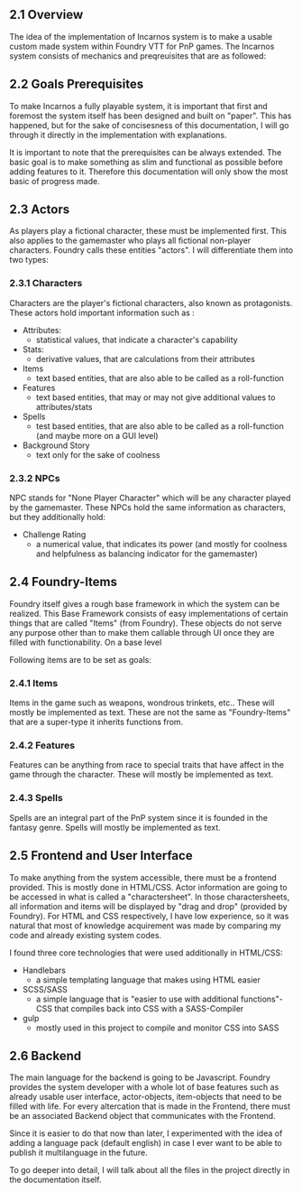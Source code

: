 ## 2.1 Overview

The idea of the implementation of Incarnos system is to make a usable custom made system within  Foundry VTT for PnP games. The Incarnos system consists of mechanics and preqreuisites that are as followed:

## 2.2 Goals Prerequisites

To make Incarnos a fully playable system, it is important that first and foremost the system itself has been designed and built on "paper". This has happened, but for the sake of concisesness of this documentation, I will go through it directly in the implementation with explanations.

It is important to note that the prerequisites can be always extended. The basic goal is to make something as slim and functional as possible before adding features to it. Therefore this documentation will only show the most basic of progress made.

## 2.3 Actors

As players play a fictional character, these must be implemented first. This also applies to the gamemaster who plays all fictional non-player characters. Foundry calls these entities "actors". I will differentiate them into two types:

### 2.3.1 Characters

Characters are the player's fictional characters, also known as protagonists. These actors hold important information such as :
- Attributes: 
	- statistical values, that indicate a character's capability
- Stats: 
	- derivative values, that are calculations from their attributes
- Items
	- text based entities, that are also able to be called as a roll-function
- Features
	- text based entities, that may or may not give additional values to attributes/stats
- Spells
	- test based entities, that are also able to be called as a roll-function (and maybe more on a GUI level)
- Background Story
	- text only for the sake of coolness

### 2.3.2 NPCs

NPC stands for "None Player Character" which will be any character played by the gamemaster. These NPCs hold the same information as characters, but they additionally hold:
- Challenge Rating 
	- a numerical value, that indicates its power (and mostly for coolness and helpfulness as balancing indicator for the gamemaster)

## 2.4 Foundry-Items

Foundry itself gives a rough base framework in which the system can be realized. This Base Framework consists of easy implementations of certain things that are called "Items" (from Foundry). These objects do not serve any purpose other than to make them callable through UI once they are filled with functionability. On a base level 

Following items are to be set as goals:

### 2.4.1 Items

Items in the game such as weapons, wondrous trinkets, etc.. These will mostly be implemented as text. These are not the same as "Foundry-Items" that are a super-type it inherits functions from.

### 2.4.2 Features 

Features can be anything from race to special traits that have affect in the game through the character. These will mostly be implemented as text.

### 2.4.3 Spells

Spells are an integral part of the PnP system since it is founded in the fantasy genre. Spells will mostly be implemented as text.

## 2.5 Frontend and User Interface

To make anything from the system accessible, there must be a frontend provided. This is mostly done in HTML/CSS. Actor information are going to be accessed in what is called a "charactersheet". In those charactersheets, all information and items will be displayed by "drag and drop" (provided by Foundry). For HTML and CSS respectively, I have low experience, so it was natural that most of knowledge acquirement was made by comparing my code and already existing system codes.

I found three core technologies that were used additionally in HTML/CSS:
- Handlebars
	- a simple templating language that makes using HTML easier
- SCSS/SASS
	- a simple language that is "easier to use with additional functions"-CSS that compiles back into CSS with a SASS-Compiler
- gulp
	- mostly used in this project to compile and monitor CSS into SASS

## 2.6 Backend 

The main language for the backend is going to be Javascript. Foundry provides the system developer with a whole lot of base features such as already usable user interface, actor-objects, item-objects that need to be filled with life. For every altercation that is made in the Frontend, there must be an associated Backend object that communicates with the Frontend. 

Since it is easier to do that now than later, I experimented with the idea of adding a language pack (default english) in case I ever want to be able to publish it multilanguage in the future. 

To go deeper into detail, I will talk about all the files in the project directly in the documentation itself.


